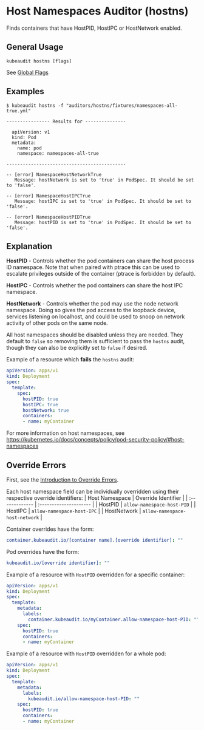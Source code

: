 # Host Namespaces Auditor (hostns)

Finds containers that have HostPID, HostIPC or HostNetwork enabled.

## General Usage

```
kubeaudit hostns [flags]
```

See [Global Flags](/README.md#global-flags)

## Examples

```
$ kubeaudit hostns -f "auditors/hostns/fixtures/namespaces-all-true.yml"

---------------- Results for ---------------

  apiVersion: v1
  kind: Pod
  metadata:
    name: pod
    namespace: namespaces-all-true

--------------------------------------------

-- [error] NamespaceHostNetworkTrue
   Message: hostNetwork is set to 'true' in PodSpec. It should be set to 'false'.

-- [error] NamespaceHostIPCTrue
   Message: hostIPC is set to 'true' in PodSpec. It should be set to 'false'.

-- [error] NamespaceHostPIDTrue
   Message: hostPID is set to 'true' in PodSpec. It should be set to 'false'.
```

## Explanation

**HostPID** - Controls whether the pod containers can share the host process ID namespace. Note that when paired with ptrace this can be used to escalate privileges outside of the container (ptrace is forbidden by default).

**HostIPC** - Controls whether the pod containers can share the host IPC namespace.

**HostNetwork** - Controls whether the pod may use the node network namespace. Doing so gives the pod access to the loopback device, services listening on localhost, and could be used to snoop on network activity of other pods on the same node.

All host namespaces should be disabled unless they are needed. They default to `false` so removing them is sufficient to pass the `hostns` audit, though they can also be explicitly set to `false` if desired.

Example of a resource which **fails** the `hostns` audit:
```yaml
apiVersion: apps/v1
kind: Deployment
spec:
  template:
    spec:
      hostPID: true
      hostIPC: true
      hostNetwork: true
      containers:
      - name: myContainer
```

For more information on host namespaces, see https://kubernetes.io/docs/concepts/policy/pod-security-policy/#host-namespaces

## Override Errors

First, see the [Introduction to Override Errors](/README.md#override-errors).

Each host namespace field can be individually overridden using their respective override identifiers:
| Host Namespace | Override Identifier |
| :------------- | :--------------------- |
| HostPID | `allow-namespace-host-PID` |
| HostIPC | `allow-namespace-host-IPC` |
| HostNetwork | `allow-namespace-host-network` |

Container overrides have the form:
```yaml
container.kubeaudit.io/[container name].[override identifier]: ""
```

Pod overrides have the form:
```yaml
kubeaudit.io/[override identifier]: ""
```

Example of a resource with `HostPID` overridden for a specific container:
```yaml
apiVersion: apps/v1
kind: Deployment
spec:
  template:
    metadata:
      labels:
        container.kubeaudit.io/myContainer.allow-namespace-host-PID: ""
    spec:
      hostPID: true
      containers:
      - name: myContainer
```

Example of a resource with `HostPID` overridden for a whole pod:
```yaml
apiVersion: apps/v1
kind: Deployment
spec:
  template:
    metadata:
      labels:
        kubeaudit.io/allow-namespace-host-PID: ""
    spec:
      hostPID: true
      containers:
      - name: myContainer
```
